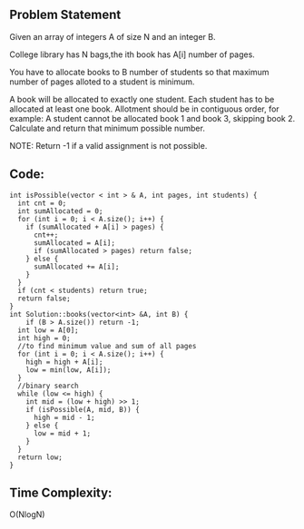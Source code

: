 ## Problem Statement

Given an array of integers A of size N and an integer B.

College library has N bags,the ith book has A[i] number of pages.

You have to allocate books to B number of students so that maximum number of pages alloted to a student is minimum.

A book will be allocated to exactly one student.
Each student has to be allocated at least one book.
Allotment should be in contiguous order, for example: A student cannot be allocated book 1 and book 3, skipping book 2.
Calculate and return that minimum possible number.

NOTE: Return -1 if a valid assignment is not possible.


## Code: 

~~~~~
int isPossible(vector < int > & A, int pages, int students) {
  int cnt = 0;
  int sumAllocated = 0;
  for (int i = 0; i < A.size(); i++) {
    if (sumAllocated + A[i] > pages) {
      cnt++;
      sumAllocated = A[i];
      if (sumAllocated > pages) return false;
    } else {
      sumAllocated += A[i];
    }
  }
  if (cnt < students) return true;
  return false;
}
int Solution::books(vector<int> &A, int B) {
    if (B > A.size()) return -1;
  int low = A[0];
  int high = 0;
  //to find minimum value and sum of all pages
  for (int i = 0; i < A.size(); i++) {
    high = high + A[i];
    low = min(low, A[i]);
  }
  //binary search
  while (low <= high) {
    int mid = (low + high) >> 1;
    if (isPossible(A, mid, B)) {
      high = mid - 1;
    } else {
      low = mid + 1;
    }
  }
  return low;
}

~~~~~

## Time Complexity: 
O(NlogN)
